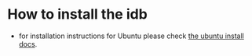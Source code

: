 # How to install the idb

* for installation instructions for Ubuntu please check [the ubuntu install docs](doc/INSTALL-UBUNTU-1604.md).

